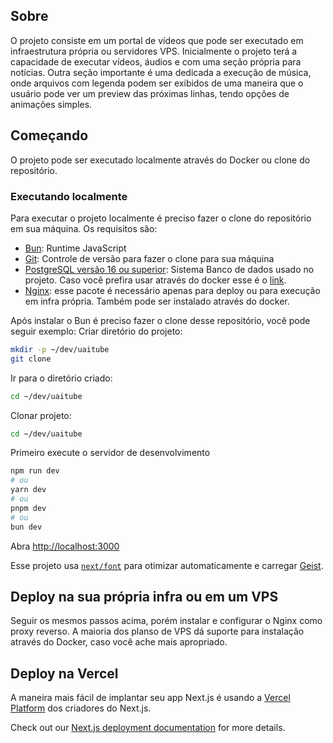 ## Sobre
O projeto consiste em um portal de vídeos que pode ser executado em infraestrutura própria ou servidores VPS. Inicialmente o projeto terá a capacidade de executar vídeos, áudios e com uma seção própria para notícias. Outra seção importante é uma dedicada a execução de música, onde arquivos com legenda podem ser exibidos de uma maneira que o usuário pode ver um preview das próximas linhas, tendo opções de animações simples.

## Começando
O projeto pode ser executado localmente através do Docker ou clone do repositório.

### Executando localmente
Para executar o projeto localmente é preciso fazer o clone do repositório em sua máquina. Os requisitos são:
* [Bun](https://bun.sh/docs/installation): Runtime JavaScript
* [Git](https://git-scm.com/downloads): Controle de versão para fazer o clone para sua máquina
* [PostgreSQL versão 16 ou superior](https://www.postgresql.org/download/): Sistema Banco de dados usado no projeto. Caso você prefira usar através do docker esse é o [link](https://hub.docker.com/_/postgres).
* [Nginx](https://docs.nginx.com/nginx/admin-guide/installing-nginx/installing-nginx-open-source/): esse pacote é necessário apenas para deploy ou para execução em infra própria. Também pode ser instalado através do docker.

Após instalar o Bun é preciso fazer o clone desse repositório, você pode seguir exemplo:
Criar diretório do projeto:
```bash
mkdir -p ~/dev/uaitube
git clone 
```

Ir para o diretório criado:
```bash
cd ~/dev/uaitube
```

Clonar projeto:
```bash
cd ~/dev/uaitube
```

Primeiro execute o servidor de desenvolvimento

```bash
npm run dev
# ou
yarn dev
# ou
pnpm dev
# ou
bun dev
```

Abra [http://localhost:3000](http://localhost:3000) 


Esse projeto usa [`next/font`](https://nextjs.org/docs/app/building-your-application/optimizing/fonts) para otimizar automaticamente e carregar [Geist](https://vercel.com/font).

## Deploy na sua própria infra ou em um VPS
Seguir os mesmos passos acima, porém instalar e configurar o Nginx como proxy reverso. A maioria dos planso de VPS dá suporte para instalação através do Docker, caso você ache mais apropriado.

## Deploy na Vercel

A maneira mais fácil de implantar seu app Next.js é usando a [Vercel Platform](https://vercel.com/new?utm_medium=default-template&filter=next.js&utm_source=create-next-app&utm_campaign=create-next-app-readme) dos criadores do Next.js.

Check out our [Next.js deployment documentation](https://nextjs.org/docs/app/building-your-application/deploying) for more details.
